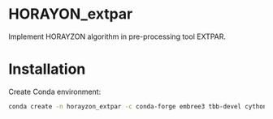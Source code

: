 # HORAYON_extpar

Implement HORAYZON algorithm in pre-processing tool EXTPAR.

# Installation

 Create Conda environment:
```bash
conda create -n horayzon_extpar -c conda-forge embree3 tbb-devel cython numpy xarray netcdf4 matplotlib cartopy pyproj ipython
```

